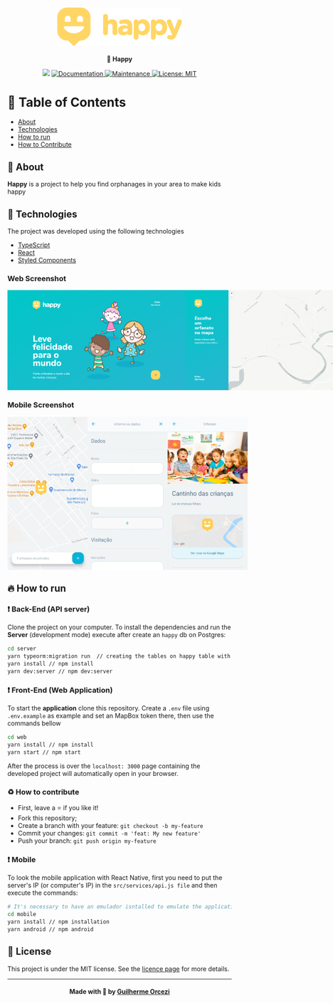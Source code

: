 <h3 align="center">
    <img alt="Happy" width="280" title="#logo" src="./github_assets/logo2.png">
    <br>
</h3>
<p align="center"> 🚀 <strong>Happy</strong>
 </p>

<p align="center">
   <img src="https://img.shields.io/badge/version-1.0.0-blue.svg?cacheSeconds=2592000" />
  <a href="https://github.com/guilhermeorcezi/verzel-tasks#readme">
    <img alt="Documentation" src="https://img.shields.io/badge/documentation-yes-brightgreen.svg" target="_blank" />
  </a>
  <a href="https://github.com/guilhermeorcezi/verzel-tasks/graphs/commit-activity">
    <img alt="Maintenance" src="https://img.shields.io/badge/Maintained%3F-yes-green.svg" target="_blank" />
  </a>
  <a href="https://github.com/guilhermeorcezi/verzel-tasks/blob/master/LICENSE">
    <img alt="License: MIT" src="https://img.shields.io/badge/License-MIT-yellow.svg" target="_blank" />
  </a>
</p>

# :pushpin: Table of Contents

- [About](#sobre)
- [Technologies](#tecnologias-utilizadas)
- [How to run](#como-usar)
- [How to Contribute](#como-contribuir)

<a id="sobre"></a>

## :bookmark: About

<strong>Happy</strong> is a project to help you find orphanages in your area to make kids happy

## :rocket: Technologies

The project was developed using the following technologies

- [TypeScript](https://www.typescriptlang.org/)
- [React](https://pt-br.reactjs.org/)
- [Styled Components](https://styled-components.com/)

### Web Screenshot
<div style="display: flex; flex-direction: 'row'; align-items: 'center';">
       <img src="./github_assets/web1.png" width="400px">
       <img src="./github_assets/web2.png" width="400px">
</div>

### Mobile Screenshot
<div style="display: flex; flex-direction: 'row';">
   <img src="./github_assets/mobile1.png" width="180">
   <img src="./github_assets/mobile2.png" width="180">
   <img src="./github_assets/mobile 3.png" width="180">
</div>

## :fire: How to run

### :exclamation: Back-End (API server)
Clone the project on your computer. To install the dependencies and run the **Server** (development mode) execute after create an `happy` db on Postgres:
```bash
cd server
yarn typeorm:migration run  // creating the tables on happy table with postgres
yarn install // npm install
yarn dev:server // npm dev:server
```

### :exclamation: Front-End (Web Application)
To start the **application** clone this repository. Create a `.env` file using `.env.example` as example and set an MapBox token there, then use the commands bellow
```bash
cd web
yarn install // npm install
yarn start // npm start
```
After the process is over the `localhost: 3000` page containing the developed project will automatically open in your browser.

### :recycle: How to contribute
- First, leave a ⭐ if you like it!
- Fork this repository;
- Create a branch with your feature: `git checkout -b my-feature`
- Commit your changes: `git commit -m 'feat: My new feature'`
- Push your branch: `git push origin my-feature`

### :exclamation: Mobile

To look the mobile application with React Native, first you need to put the server's IP (or computer's IP) in the `src/services/api.js file` and then execute the commands:
``` bash
# It's necessary to have an emulador isntalled to emulate the application
cd mobile
yarn install // npm installation
yarn android // npm android
```

## :memo: License

This project is under the MIT license. See the [licence page](https://opensource.org/licenses/MIT) for more details.

---

<h4 align="center">
    Made with 💜 by <a href="https://www.linkedin.com/in/guilherme-orcezi" target="_blank">Guilherme Orcezi</a>
</h4>
